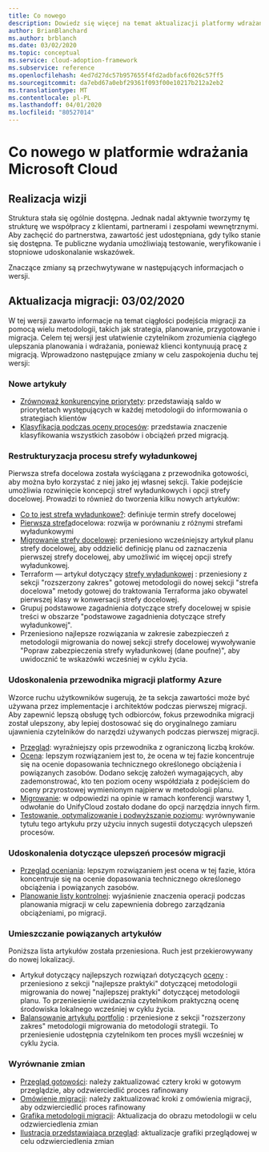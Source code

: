 ```yaml
---
title: Co nowego
description: Dowiedz się więcej na temat aktualizacji platformy wdrażania Microsoft Cloud dla platformy Azure.
author: BrianBlanchard
ms.author: brblanch
ms.date: 03/02/2020
ms.topic: conceptual
ms.service: cloud-adoption-framework
ms.subservice: reference
ms.openlocfilehash: 4ed7d27dc57b957655f4fd2adbfac6f026c57ff5
ms.sourcegitcommit: da7ebd67a0ebf29361f093f00e10217b212a2eb2
ms.translationtype: MT
ms.contentlocale: pl-PL
ms.lasthandoff: 04/01/2020
ms.locfileid: "80527014"
---
```

# <a name="whats-new-in-the-microsoft-cloud-adoption-framework"></a>Co nowego w platformie wdrażania Microsoft Cloud

## <a name="fulfilling-the-vision"></a>Realizacja wizji

Struktura stała się ogólnie dostępna. Jednak nadal aktywnie tworzymy tę strukturę we współpracy z klientami, partnerami i zespołami wewnętrznymi. Aby zachęcić do partnerstwa, zawartość jest udostępniana, gdy tylko stanie się dostępna. Te publiczne wydania umożliwiają testowanie, weryfikowanie i stopniowe udoskonalanie wskazówek.

Znaczące zmiany są przechwytywane w następujących informacjach o wersji.

## <a name="migration-update-03022020"></a>Aktualizacja migracji: 03/02/2020

W tej wersji zawarto informacje na temat ciągłości podejścia migracji za pomocą wielu metodologii, takich jak strategia, planowanie, przygotowanie i migracja. Celem tej wersji jest ułatwienie czytelnikom zrozumienia ciągłego ulepszania planowania i wdrażania, ponieważ klienci kontynuują pracę z migracją. Wprowadzono następujące zmiany w celu zaspokojenia duchu tej wersji:

### <a name="new-articles"></a>Nowe artykuły

- [Zrównoważ konkurencyjne priorytety](../strategy/balance-competing-priorities.md): przedstawiają saldo w priorytetach występujących w każdej metodologii do informowania o strategiach klientów
- [Klasyfikacja podczas oceny procesów](../migrate/migration-considerations/assess/classify.md): przedstawia znaczenie klasyfikowania wszystkich zasobów i obciążeń przed migracją.

### <a name="restructure-landing-zone-process"></a>Restrukturyzacja procesu strefy wyładunkowej

Pierwsza strefa docelowa została wyściągana z przewodnika gotowości, aby można było korzystać z niej jako jej własnej sekcji. Takie podejście umożliwia rozwinięcie koncepcji stref wyładunkowych i opcji strefy docelowej. Prowadzi to również do tworzenia kilku nowych artykułów:

- [Co to jest strefa wyładunkowe?](../ready/landing-zone/index.md): definiuje termin strefy docelowej
- [Pierwsza strefa](../ready/landing-zone/first-landing-zone.md)docelowa: rozwija w porównaniu z różnymi strefami wyładunkowymi
- [Migrowanie strefy docelowej](../ready/landing-zone/migrate-landing-zone.md): przeniesiono wcześniejszy artykuł planu strefy docelowej, aby oddzielić definicję planu od zaznaczenia pierwszej strefy docelowej, aby umożliwić im więcej opcji strefy wyładunkowej.
- Terraform — artykuł dotyczący [strefy wyładunkowej](../ready/landing-zone/terraform-landing-zone.md) : przeniesiony z sekcji "rozszerzony zakres" gotowej metodologii do nowej sekcji "strefa docelowa" metody gotowej do traktowania Terraforma jako obywatel pierwszej klasy w konwersacji strefy docelowej.
- Grupuj podstawowe zagadnienia dotyczące strefy docelowej w spisie treści w obszarze "podstawowe zagadnienia dotyczące strefy wyładunkowej".
- Przeniesiono najlepsze rozwiązania w zakresie zabezpieczeń z metodologii migrowania do nowej sekcji strefy docelowej wywoływanie "Popraw zabezpieczenia strefy wyładunkowej (dane poufne)", aby uwidocznić te wskazówki wcześniej w cyklu życia.

### <a name="refinements-to-the-azure-migration-guide"></a>Udoskonalenia przewodnika migracji platformy Azure

Wzorce ruchu użytkowników sugerują, że ta sekcja zawartości może być używana przez implementacje i architektów podczas pierwszej migracji. Aby zapewnić lepszą obsługę tych odbiorców, fokus przewodnika migracji został ulepszony, aby lepiej dostosować się do oryginalnego zamiaru ujawnienia czytelników do narzędzi używanych podczas pierwszej migracji.

- [Przegląd](../migrate/azure-migration-guide/index.md): wyraźniejszy opis przewodnika z ograniczoną liczbą kroków.
- [Ocena](../migrate/azure-migration-guide/assess.md): lepszym rozwiązaniem jest to, że ocena w tej fazie koncentruje się na ocenie dopasowania technicznego określonego obciążenia i powiązanych zasobów. Dodano sekcję założeń wymagających, aby zademonstrować, kto ten poziom oceny współdziała z podejściem do oceny przyrostowej wymienionym najpierw w metodologii planu.
- [Migrowanie](../migrate/azure-migration-guide/migrate.md): w odpowiedzi na opinie w ramach konferencji warstwy 1, odwołanie do UnifyCloud zostało dodane do opcji narzędzia innych firm.
- [Testowanie, optymalizowanie i podwyższanie poziomu](../migrate/azure-migration-guide/optimize-and-transform.md): wyrównywanie tytułu tego artykułu przy użyciu innych sugestii dotyczących ulepszeń procesów.

### <a name="refinements-to-migration-process-improvements"></a>Udoskonalenia dotyczące ulepszeń procesów migracji

- [Przegląd oceniania](../migrate/migration-considerations/assess/index.md): lepszym rozwiązaniem jest ocena w tej fazie, która koncentruje się na ocenie dopasowania technicznego określonego obciążenia i powiązanych zasobów.
- [Planowanie listy kontrolnej](../migrate/migration-considerations/prerequisites/planning-checklist.md): wyjaśnienie znaczenia operacji podczas planowania migracji w celu zapewnienia dobrego zarządzania obciążeniami, po migracji.

### <a name="placement-of-related-articles"></a>Umieszczanie powiązanych artykułów

Poniższa lista artykułów została przeniesiona. Ruch jest przekierowywany do nowej lokalizacji.

- Artykuł dotyczący najlepszych rozwiązań dotyczących [oceny](../plan/contoso-migration-assessment.md) : przeniesiono z sekcji "najlepsze praktyki" dotyczącej metodologii migrowania do nowej "najlepszej praktyki" dotyczącej metodologii planu. To przeniesienie uwidacznia czytelnikom praktyczną ocenę środowiska lokalnego wcześniej w cyklu życia.
- [Balansowanie artykułu portfolio](../strategy/balance-the-portfolio.md) : przeniesione z sekcji "rozszerzony zakres" metodologii migrowania do metodologii strategii. To przeniesienie udostępnia czytelnikom ten proces myśli wcześniej w cyklu życia.

### <a name="alignment-of-the-changes"></a>Wyrównanie zmian

- [Przegląd gotowości](../ready/index.md): należy zaktualizować cztery kroki w gotowym przeglądzie, aby odzwierciedlić proces rafinowany
- [Omówienie migracji](../migrate/index.md): należy zaktualizować kroki z omówienia migracji, aby odzwierciedlić proces rafinowany
- [Grafika metodologii migracji](../migrate/index.md): Aktualizacja do obrazu metodologii w celu odzwierciedlenia zmian
- [Ilustracja przedstawiająca przegląd](../index.md): aktualizacje grafiki przeglądowej w celu odzwierciedlenia zmian
